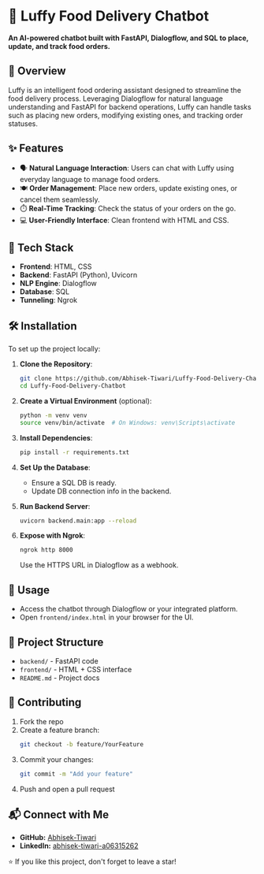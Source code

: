 
# 🍜 Luffy Food Delivery Chatbot

**An AI-powered chatbot built with FastAPI, Dialogflow, and SQL to place, update, and track food orders.**

## 🧠 Overview

Luffy is an intelligent food ordering assistant designed to streamline the food delivery process. Leveraging Dialogflow for natural language understanding and FastAPI for backend operations, Luffy can handle tasks such as placing new orders, modifying existing ones, and tracking order statuses.

## ✨ Features

- 🗣️ **Natural Language Interaction**: Users can chat with Luffy using everyday language to manage food orders.
- 🍽️ **Order Management**: Place new orders, update existing ones, or cancel them seamlessly.
- ⏱️ **Real-Time Tracking**: Check the status of your orders on the go.
- 💻 **User-Friendly Interface**: Clean frontend with HTML and CSS.

## 🔧 Tech Stack

- **Frontend**: HTML, CSS
- **Backend**: FastAPI (Python), Uvicorn
- **NLP Engine**: Dialogflow
- **Database**: SQL
- **Tunneling**: Ngrok

## 🛠️ Installation

To set up the project locally:

1. **Clone the Repository**:
   ```bash
   git clone https://github.com/Abhisek-Tiwari/Luffy-Food-Delivery-Chatbot.git
   cd Luffy-Food-Delivery-Chatbot
   ```

2. **Create a Virtual Environment** (optional):
   ```bash
   python -m venv venv
   source venv/bin/activate  # On Windows: venv\Scripts\activate
   ```

3. **Install Dependencies**:
   ```bash
   pip install -r requirements.txt
   ```

4. **Set Up the Database**:
   - Ensure a SQL DB is ready.
   - Update DB connection info in the backend.

5. **Run Backend Server**:
   ```bash
   uvicorn backend.main:app --reload
   ```

6. **Expose with Ngrok**:
   ```bash
   ngrok http 8000
   ```

   Use the HTTPS URL in Dialogflow as a webhook.

## 🚀 Usage

- Access the chatbot through Dialogflow or your integrated platform.
- Open `frontend/index.html` in your browser for the UI.

## 📁 Project Structure

- `backend/` - FastAPI code
- `frontend/` - HTML + CSS interface
- `README.md` - Project docs

## 🤝 Contributing

1. Fork the repo
2. Create a feature branch:
   ```bash
   git checkout -b feature/YourFeature
   ```
3. Commit your changes:
   ```bash
   git commit -m "Add your feature"
   ```
4. Push and open a pull request


## 📬 Connect with Me

- **GitHub:** [Abhisek-Tiwari](https://github.com/Abhisek-Tiwari)
- **LinkedIn:** [abhisek-tiwari-a06315262](https://www.linkedin.com/in/abhisek-tiwari-a06315262/)


⭐️ If you like this project, don't forget to leave a star!
